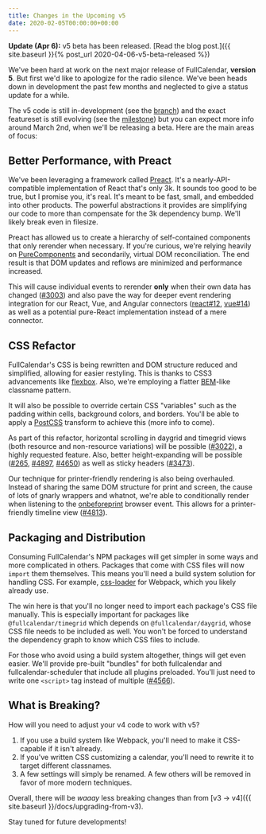 ```yaml
---
title: Changes in the Upcoming v5
date: 2020-02-05T00:00:00+00:00
---
```


**Update (Apr 6):** v5 beta has been released. [Read the blog post.]({{ site.baseurl }}{% post_url 2020-04-06-v5-beta-released %})

We've been hard at work on the next major release of FullCalendar, **version 5**. But first we'd like to apologize for the radio silence. We've been heads down in development the past few months and neglected to give a status update for a while.

The v5 code is still in-development (see the [branch]) and the exact featureset is still evolving (see the [milestone]) but you can expect more info around March 2nd, when we'll be releasing a beta. Here are the main areas of focus:


## Better Performance, with Preact

We've been leveraging a framework called [Preact]. It's a nearly-API-compatible implementation of React that's only 3k. It sounds too good to be true, but I promise you, it's real. It's meant to be fast, small, and embedded into other products. The powerful abstractions it provides are simplifying our code to more than compensate for the 3k dependency bump. We'll likely break even in filesize.

Preact has allowed us to create a hierarchy of self-contained components that only rerender when necessary. If you're curious, we're relying heavily on [PureComponents][PureComponent] and secondarily, virtual DOM reconciliation. The end result is that DOM updates and reflows are minimized and performance increased.

This will cause individual events to rerender **only** when their own data has changed ([#3003]) and also pave the way for deeper event rendering integration for our React, Vue, and Angular connectors ([react#12], [vue#14]) as well as a potential pure-React implementation instead of a mere connector.


## CSS Refactor

FullCalendar's CSS is being rewritten and DOM structure reduced and simplified, allowing for easier restyling. This is thanks to CSS3 advancements like [flexbox]. Also, we're employing a flatter [BEM]-like classname pattern.

It will also be possible to override certain CSS "variables" such as the padding within cells, background colors, and borders. You'll be able to apply a [PostCSS] transform to achieve this (more info to come).

As part of this refactor, horizontal scrolling in daygrid and timegrid views (both resource and non-resource variations) will be possible ([#3022]), a highly requested feature. Also, better height-expanding will be possible ([#265], [#4897], [#4650]) as well as sticky headers ([#3473]).

Our technique for printer-friendly rendering is also being overhauled. Instead of sharing the same DOM structure for print and screen, the cause of lots of gnarly wrappers and whatnot, we're able to conditionally render when listening to the [onbeforeprint] browser event. This allows for a printer-friendly timeline view ([#4813]).


## Packaging and Distribution

Consuming FullCalendar's NPM packages will get simpler in some ways and more complicated in others. Packages that come with CSS files will now `import` them themselves. This means you'll need a build system solution for handling CSS. For example, [css-loader] for Webpack, which you likely already use.

The win here is that you'll no longer need to import each package's CSS file manually. This is especially important for packages like `@fullcalendar/timegrid` which depends on `@fullcalendar/daygrid`, whose CSS file needs to be included as well. You won't be forced to understand the dependency graph to know which CSS files to include.

For those who avoid using a build system altogether, things will get even easier. We'll provide pre-built "bundles" for both fullcalendar and fullcalendar-scheduler that include all plugins preloaded. You'll just need to write one `<script>` tag instead of multiple ([#4566]).


## What is Breaking?

How will you need to adjust your v4 code to work with v5?

1. If you use a build system like Webpack, you'll need to make it CSS-capable if it isn't already.
2. If you've written CSS customizing a calendar, you'll need to rewrite it to target different classnames.
3. A few settings will simply be renamed. A few others will be removed in favor of more modern techniques.

Overall, there will be *waaay* less breaking changes than from [v3 -> v4]({{ site.baseurl }}/docs/upgrading-from-v3).

Stay tuned for future developments!


[branch]: https://github.com/fullcalendar/fullcalendar/tree/v5
[milestone]: https://github.com/fullcalendar/fullcalendar/issues?q=is%3Aopen+is%3Aissue+milestone%3Av5
[Preact]: https://preactjs.com/
[PureComponent]: https://reactjs.org/docs/react-api.html#reactpurecomponent
[#3003]: https://github.com/fullcalendar/fullcalendar/issues/3003
[react#12]: https://github.com/fullcalendar/fullcalendar-react/issues/12
[vue#14]: https://github.com/fullcalendar/fullcalendar-vue/issues/14
[flexbox]: https://css-tricks.com/snippets/css/a-guide-to-flexbox/
[BEM]: https://css-tricks.com/bem-101/
[PostCSS]: https://postcss.org/
[#3022]: https://github.com/fullcalendar/fullcalendar/issues/3022
[onbeforeprint]: https://developer.mozilla.org/en-US/docs/Web/API/WindowEventHandlers/onbeforeprint
[#4813]: https://github.com/fullcalendar/fullcalendar/issues/4813
[css-loader]: https://webpack.js.org/loaders/css-loader/
[#4566]: https://github.com/fullcalendar/fullcalendar/issues/4566
[#265]: https://github.com/fullcalendar/fullcalendar/issues/265
[#4897]: https://github.com/fullcalendar/fullcalendar/issues/4897
[#4650]: https://github.com/fullcalendar/fullcalendar/issues/4650
[#3473]: https://github.com/fullcalendar/fullcalendar/issues/3473

